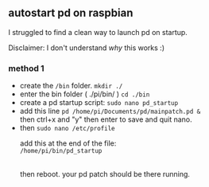 <h2>autostart pd on raspbian</h2>

I struggled to find a clean way to launch pd on startup.<br/>

Disclaimer: I don't understand <i>why</i> this works :) 

<h3>method 1</h3>

<ul>
<li>create the <code>/bin</code> folder. <code>mkdir ./</code></li>
<li>enter the bin folder ( ./pi/bin/ ) <code>cd ./bin</code></li>
<li>create a pd startup script: <code>sudo nano pd_startup</code> 
</li>

<li>add this line <code>pd /home/pi/Documents/pd/mainpatch.pd &</code> <br/>
then ctrl+x and "y" then enter to save and quit nano.</li>

<li>then <code>sudo nano /etc/profile</code> <br/>

add this at the end of the file: <br/>
<code>/home/pi/bin/pd_startup</code>
</li>

<br/>
then reboot. your pd patch should be there running.



